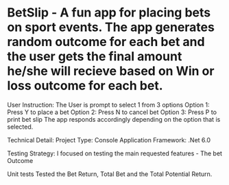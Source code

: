 # BetSlip - A fun app for placing bets on sport events. The app generates random outcome for each bet and the user gets the final amount he/she will recieve based on Win or loss outcome for each bet.
User Instruction:
The User is prompt to select 1 from 3 options
Option 1: Press Y to place a bet
Option 2: Press N to cancel bet
Option 3: Press P to print bet slip
The app responds accordingly depending on the option that is selected.

Technical Detail:
Project Type: Console Application
Framework: .Net 6.0

Testing Strategy:
I focused on testing the main requested features - The bet Outcome

Unit tests
Tested the Bet Return, Total Bet and the Total Potential Return. 
